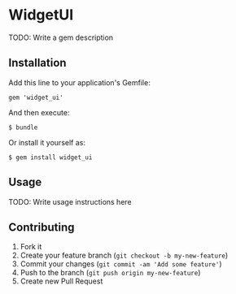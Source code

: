 # WidgetUI

TODO: Write a gem description

## Installation

Add this line to your application's Gemfile:

    gem 'widget_ui'

And then execute:

    $ bundle

Or install it yourself as:

    $ gem install widget_ui

## Usage

TODO: Write usage instructions here

## Contributing

1. Fork it
2. Create your feature branch (`git checkout -b my-new-feature`)
3. Commit your changes (`git commit -am 'Add some feature'`)
4. Push to the branch (`git push origin my-new-feature`)
5. Create new Pull Request
